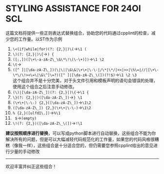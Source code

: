 # STYLING ASSISTANCE FOR 24OI SCL
这篇文档将提供一些正则表达式替换组合，协助您的代码通过cpplint的检查，减少您的工作量。以ST作为示例  

1. `\<(if|while|for)(?: {2,}|)\(`→`\1 (`  
4. `\)(?: {2,}|)\{`→`) {`  
5. `([;,])([\+\-a-zA-Z\_\&\*\!\(\-\+)])`→`\1 \2`  
6. `\t`→<code>&nbsp;&nbsp;</code>  
7. `([^ ]|[\da-zA-Z\_])(\|\||\&\&|\+\+|\-\-|/\*|\*/|<<|>>|\%\=|//|[\+\-\*\/\!><\=\|\&\^]\=?)([^ ]|[\da-zA-Z\_\(])(?!$)`→`\1 \2 \3`  
    这个组合并不是十分完美，对于头文件引用和模板声明的语句会错误的处理，使用这个组合之后注意手动修改。  
8. `(\)|[\da-zA-Z\_])(?: {2,}|)\{`→`\1 {`  
9. `\}(?: {2,}|)([\da-zA-Z\_])`→`} \1`  
10. `(\+\+|\-\-) {2,}([\da-zA-Z\_])`→`\1\2`  
11. `([\da-zA-Z\_]) {2,}(\+\+|\-\-)`→`\1\2`  
12. `% {2,}([ulfdI\.])`→`%\1`  
12. <code>&nbsp;$</code>→`(empty)`  
13. `\!(?: {2,})([\da-zA-Z\_\(])`->`!\1`

**建议按照顺序进行替换**，可以写成python脚本进行自动替换，这些组合不能为你解决所有的问题，但是可以大幅减轻代码规范化的工作量，如果您的代码风格很糟糕（像我一样），这些组合是十分适合您的，但仍需要您参照cpplint给出的意见进行少量的手动修改  
***  
欢迎丰富并纠正这些组合！  